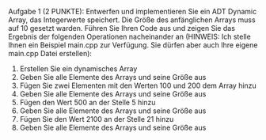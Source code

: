 Aufgabe 1 (2 PUNKTE): Entwerfen und implementieren Sie ein ADT Dynamic Array, das Integerwerte
speichert. Die Größe des anfänglichen Arrays muss auf 10 gesetzt warden. Führen Sie Ihren Code aus und
zeigen Sie das Ergebnis der folgenden Operationen nacheinander an (HINWEIS: Ich stelle Ihnen ein Beispiel
main.cpp zur Verfügung. Sie dürfen aber auch Ihre eigene main.cpp Datei erstellen):

1. Erstellen Sie ein dynamisches Array
2. Geben Sie alle Elemente des Arrays und seine Größe aus
3. Fügen Sie zwei Elementen mit den Werten 100 und 200 dem Array hinzu
4. Geben Sie alle Elemente des Arrays und seine Größe aus
5. Fügen den Wert 500 an der Stelle 5 hinzu
6. Geben Sie alle Elemente des Arrays und seine Größe aus
7. Fügen Sie den Wert 2100 an der Stelle 21 hinzu
8. Geben Sie alle Elemente des Arrays und seine Größe aus
